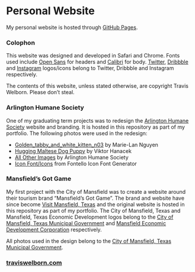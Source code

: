 Personal Website
==========

My personal website is hosted through <a href="https://pages.github.com" title="GitHub Pages">GitHub Pages</a>.

### Colophon

This website was designed and developed in Safari and Chrome. Fonts used include <a href="https://fonts.google.com/specimen/Open+Sans" title="Open Sans">Open Sans</a> for headers and <a href="https://en.wikipedia.org/wiki/Calibri" title="Calibri">Calibri</a> for body. <a href="https://about.twitter.com/press/brand-assets" title="Twitter">Twitter</a>, <a href="https://dribbble.com/branding" title="Dribbble">Dribbble</a> and <a href="https://en.instagram-brand.com/assets" title="Instagram">Instagram</a> logos/icons belong to Twitter, Dribbble and Instagram respectively.

The contents of this website, unless stated otherwise, are copyright Travis Welborn. Please don&rsquo;t steal.

### Arlington Humane Society

One of my graduating term projects was to redesign the <a href="http://arlingtonhumanesociety.org" title="Arlington Humane Society">Arlington Humane Society</a> website and branding. It is hosted in this repository as part of my portfolio. The following photos were used in the redesign:

<ul>
<li><a href="http://commons.wikimedia.org/wiki/File:Golden_tabby_and_white_kitten_n03.jpg" title="Golden_tabby_and_white_kitten_n03">Golden_tabby_and_white_kitten_n03</a> by Marie-Lan Nguyen</li>
<li><a href="http://picjumbo.com/hugging-maltese-dog-puppy/" title="Hugging Maltese Dog Puppy">Hugging Maltese Dog Puppy</a> by Viktor Hanacek</li>
<li><a href="http://arlingtonhumanesociety.org" title="Arlington Humane Society">All Other Images</a> by Arlington Humane Society</li>
<li><a href="http://fontello.com" title="Fontello Icon Font Generator">Icon Font&#47;Icons</a> from Fontello Icon Font Generator</li>
</ul>

### Mansfield&rsquo;s Got Game

My first project with the City of Mansfield was to create a website around their tourism brand &ldquo;Mansfield&rsquo;s Got Game&rdquo;. The brand and website have since become <a href="https://www.visitmansfieldtexas.com" title="Visit Mansfield, Texas">Visit Mansfield, Texas</a> and the original website is hosted in this repository as part of my portfolio. The City of Mansfield, Texas and Mansfield, Texas Economic Development logos belong to the <a href="https://www.mansfieldtexas.gov" title="City of Mansfield, Texas Municipal Government">City of Mansfield, Texas Municipal Government</a> and <a href="https://www.mansfield-texas.com" title="Mansfield Economic Development Corporation">Mansfield Economic Development Corporation</a> respectively.

All photos used in the design belong to the <a href="https://www.mansfieldtexas.gov" title="City of Mansfield, Texas Municipal Government">City of Mansfield, Texas Municipal Government</a>.

### <a href="http://traviswelborn.com" title="Personal Site">traviswelborn.com</a>
